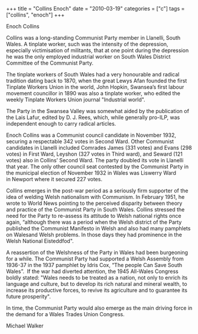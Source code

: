 +++
title = "Collins Enoch"
date = "2010-03-19"
categories = ["c"]
tags = ["collins", "enoch"]
+++

Enoch Collins

Collins was a long-standing Communist Party member in Llanelli, South Wales. A tinplate worker, such was the intensity of the depression, especially victimisation of militants, that at one point during the depression he was the only employed industrial worker on South Wales District Committee of the Communist Party.

The tinplate workers of South Wales had a very honourable and radical tradition dating back to 1870, when the great Lewys Afan founded the first Tinplate Workers Union in the world, John Hopkin, Swansea’s first labour movement councillor in 1890 was also a tinplate worker, who edited the weekly Tinplate Workers Union journal "Industrial world".

The Party in the Swansea Valley was somewhat aided by the publication of the Lais Lafur, edited by D. J. Rees, which, while generally pro-ILP, was independent enough to carry radical articles.

Enoch Collins was a Communist council candidate in November 1932, securing a respectable 342 votes in Second Ward. Other Communist candidates in Llanelli included Comrades James (331 votes) and Evans (298 votes) in First Ward, Leyshon (327 votes in Third ward), and Seward (121 votes) also in Collins’ Second Ward. The party doubled its vote in Llanelli that year. The only other council seat contested by the Communist Party in the municipal election of November 1932 in Wales was Liswerry Ward in Newport where it secured 227 votes.

Collins emerges in the post-war period as a seriously firm supporter of the idea of welding Welsh nationalism with Communism. In February 1951, he wrote to World News pointing to the perceived disparity between theory and practice of the Communist Party in South Wales. Collins stressed the need for the Party to re-assess its attitude to Welsh national rights once again, “although there was a period when the Welsh district of the Party published the Communist Manifesto in Welsh and also had many pamphlets on Walesand Welsh problems. In those days they had prominence in the Welsh National Eisteddfod".

A reassertion of the Welshness of the Party in Wales had been burgeoning for a while. The Communist Party had supported a Welsh Assembly from 1936-37 in the 1937 pamphlet by Idris Cox, “The people Can Save South Wales”.  If the war had diverted attention, the 1945 All-Wales Congress boldly stated: "Wales needs to be treated as a nation, not only to enrich its language and culture, but to develop its rich natural and mineral wealth, to increase its productive forces, to revive its agriculture and to guarantee its future prosperity".

In time, the Communist Party would also emerge as the main driving force in the demand for a Wales Trades Union Congress.

Michael Walker
